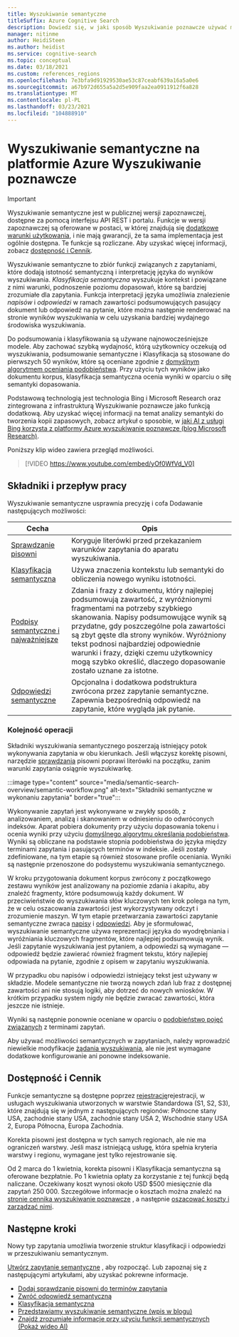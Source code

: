 ```yaml
---
title: Wyszukiwanie semantyczne
titleSuffix: Azure Cognitive Search
description: Dowiedz się, w jaki sposób Wyszukiwanie poznawcze używać modeli wyszukiwania semantycznego analizy głębokiej w usłudze Bing, aby wyniki wyszukiwania były bardziej intuicyjne.
manager: nitinme
author: HeidiSteen
ms.author: heidist
ms.service: cognitive-search
ms.topic: conceptual
ms.date: 03/18/2021
ms.custom: references_regions
ms.openlocfilehash: 7e3bfa9d91929530ae53c87ceabf639a16a5a0e6
ms.sourcegitcommit: a67b972d655a5a2d5e909faa2ea0911912f6a828
ms.translationtype: MT
ms.contentlocale: pl-PL
ms.lasthandoff: 03/23/2021
ms.locfileid: "104888910"
---
```

# <a name="semantic-search-in-azure-cognitive-search"></a>Wyszukiwanie semantyczne na platformie Azure Wyszukiwanie poznawcze

> [!IMPORTANT]
> Wyszukiwanie semantyczne jest w publicznej wersji zapoznawczej, dostępne za pomocą interfejsu API REST i portalu. Funkcje w wersji zapoznawczej są oferowane w postaci, w której znajdują się [dodatkowe warunki użytkowania](https://azure.microsoft.com/support/legal/preview-supplemental-terms/), i nie mają gwarancji, że ta sama implementacja jest ogólnie dostępna. Te funkcje są rozliczane. Aby uzyskać więcej informacji, zobacz [dostępność i Cennik](semantic-search-overview.md#availability-and-pricing).

Wyszukiwanie semantyczne to zbiór funkcji związanych z zapytaniami, które dodają istotność semantyczną i interpretację języka do wyników wyszukiwania. *Klasyfikacja semantyczna* wyszukuje kontekst i powiązane z nimi warunki, podnoszenie poziomu dopasowań, które są bardziej zrozumiałe dla zapytania. Funkcja interpretacji języka umożliwia znalezienie *napisów* i *odpowiedzi* w ramach zawartości podsumowujących pasujący dokument lub odpowiedź na pytanie, które można następnie renderować na stronie wyników wyszukiwania w celu uzyskania bardziej wydajnego środowiska wyszukiwania.

Do podsumowania i klasyfikowania są używane najnowocześniejsze modele. Aby zachować szybką wydajność, którą użytkownicy oczekują od wyszukiwania, podsumowanie semantyczne i Klasyfikacja są stosowane do pierwszych 50 wyników, które są oceniane zgodnie z [domyślnym algorytmem oceniania podobieństwa](index-similarity-and-scoring.md#similarity-ranking-algorithms). Przy użyciu tych wyników jako dokumentu korpus, klasyfikacja semantyczna ocenia wyniki w oparciu o siłę semantyki dopasowania.

Podstawową technologią jest technologia Bing i Microsoft Research oraz zintegrowana z infrastrukturą Wyszukiwanie poznawcze jako funkcją dodatkową. Aby uzyskać więcej informacji na temat analizy semantyki do tworzenia kopii zapasowych, zobacz artykuł o sposobie, w [jaki AI z usługi Bing korzysta z platformy Azure wyszukiwanie poznawcze (blog Microsoft Research)](https://www.microsoft.com/research/blog/the-science-behind-semantic-search-how-ai-from-bing-is-powering-azure-cognitive-search/).

Poniższy klip wideo zawiera przegląd możliwości.

> [!VIDEO https://www.youtube.com/embed/yOf0WfVd_V0]

## <a name="components-and-workflow"></a>Składniki i przepływ pracy

Wyszukiwanie semantyczne usprawnia precyzję i cofa Dodawanie następujących możliwości:

| Cecha | Opis |
|---------|-------------|
| [Sprawdzanie pisowni](speller-how-to-add.md) | Koryguje literówki przed przekazaniem warunków zapytania do aparatu wyszukiwania. |
| [Klasyfikacja semantyczna](semantic-ranking.md) | Używa znaczenia kontekstu lub semantyki do obliczenia nowego wyniku istotności. |
| [Podpisy semantyczne i najważniejsze](semantic-how-to-query-request.md) | Zdania i frazy z dokumentu, który najlepiej podsumowują zawartość, z wyróżnionymi fragmentami na potrzeby szybkiego skanowania. Napisy podsumowujące wynik są przydatne, gdy poszczególne pola zawartości są zbyt gęste dla strony wyników. Wyróżniony tekst podnosi najbardziej odpowiednie warunki i frazy, dzięki czemu użytkownicy mogą szybko określić, dlaczego dopasowanie zostało uznane za istotne. |
| [Odpowiedzi semantyczne](semantic-answers.md) | Opcjonalna i dodatkowa podstruktura zwrócona przez zapytanie semantyczne. Zapewnia bezpośrednią odpowiedź na zapytanie, które wygląda jak pytanie. |

### <a name="order-of-operations"></a>Kolejność operacji

Składniki wyszukiwania semantycznego poszerzają istniejący potok wykonywania zapytania w obu kierunkach. Jeśli włączysz korektę pisowni, narzędzie [sprawdzania](speller-how-to-add.md) pisowni poprawi literówki na początku, zanim warunki zapytania osiągnie wyszukiwarkę.

:::image type="content" source="media/semantic-search-overview/semantic-workflow.png" alt-text="Składniki semantyczne w wykonaniu zapytania" border="true":::

Wykonywanie zapytań jest wykonywane w zwykły sposób, z analizowaniem, analizą i skanowaniem w odniesieniu do odwróconych indeksów. Aparat pobiera dokumenty przy użyciu dopasowania tokenu i ocenia wyniki przy użyciu [domyślnego algorytmu określania podobieństwa](index-similarity-and-scoring.md#similarity-ranking-algorithms). Wyniki są obliczane na podstawie stopnia podobieństwa do języka między terminami zapytania i pasujących terminów w indeksie. Jeśli zostały zdefiniowane, na tym etapie są również stosowane profile oceniania. Wyniki są następnie przenoszone do podsystemu wyszukiwania semantycznego.

W kroku przygotowania dokument korpus zwrócony z początkowego zestawu wyników jest analizowany na poziomie zdania i akapitu, aby znaleźć fragmenty, które podsumowują każdy dokument. W przeciwieństwie do wyszukiwania słów kluczowych ten krok polega na tym, że w celu oszacowania zawartości jest wykorzystywany odczyt i zrozumienie maszyn. W tym etapie przetwarzania zawartości zapytanie semantyczne zwraca [napisy](semantic-how-to-query-request.md) i [odpowiedzi](semantic-answers.md). Aby je sformułować, wyszukiwanie semantyczne używa reprezentacji języka do wyodrębniania i wyróżniania kluczowych fragmentów, które najlepiej podsumowują wynik. Jeśli zapytanie wyszukiwania jest pytaniem, a odpowiedzi są wymagane — odpowiedź będzie zawierać również fragment tekstu, który najlepiej odpowiada na pytanie, zgodnie z opisem w zapytaniu wyszukiwania. 

W przypadku obu napisów i odpowiedzi istniejący tekst jest używany w składzie. Modele semantyczne nie tworzą nowych zdań lub fraz z dostępnej zawartości ani nie stosują logiki, aby dotrzeć do nowych wniosków. W krótkim przypadku system nigdy nie będzie zwracać zawartości, która jeszcze nie istnieje.

Wyniki są następnie ponownie oceniane w oparciu o [podobieństwo pojęć związanych](semantic-ranking.md) z terminami zapytań.

Aby używać możliwości semantycznych w zapytaniach, należy wprowadzić niewielkie modyfikacje [żądania wyszukiwania](semantic-how-to-query-request.md), ale nie jest wymagane dodatkowe konfigurowanie ani ponowne indeksowanie.

## <a name="availability-and-pricing"></a>Dostępność i Cennik

Funkcje semantyczne są dostępne poprzez [rejestrację](https://aka.ms/SemanticSearchPreviewSignup)rejestracji, w usługach wyszukiwania utworzonych w warstwie Standardowa (S1, S2, S3), które znajdują się w jednym z następujących regionów: Północne stany USA, zachodnie stany USA, zachodnie stany USA 2, Wschodnie stany USA 2, Europa Północna, Europa Zachodnia. 

Korekta pisowni jest dostępna w tych samych regionach, ale nie ma ograniczeń warstwy. Jeśli masz istniejącą usługę, która spełnia kryteria warstwy i regionu, wymagane jest tylko rejestrowanie się.

Od 2 marca do 1 kwietnia, korekta pisowni i Klasyfikacja semantyczna są oferowane bezpłatnie. Po 1 kwietnia opłaty za korzystanie z tej funkcji będą naliczane. Oczekiwany koszt wynosi około USD $500 miesięcznie dla zapytań 250 000. Szczegółowe informacje o kosztach można znaleźć na [stronie cennika wyszukiwanie poznawcze](https://azure.microsoft.com/pricing/details/search/) , a następnie [oszacować koszty i zarządzać nimi](search-sku-manage-costs.md).

## <a name="next-steps"></a>Następne kroki

Nowy typ zapytania umożliwia tworzenie struktur klasyfikacji i odpowiedzi w przeszukiwaniu semantycznym.

[Utwórz zapytanie semantyczne](semantic-how-to-query-request.md) , aby rozpocząć. Lub zapoznaj się z następującymi artykułami, aby uzyskać pokrewne informacje.

+ [Dodaj sprawdzanie pisowni do terminów zapytania](speller-how-to-add.md)
+ [Zwróć odpowiedź semantyczną](semantic-answers.md)
+ [Klasyfikacja semantyczna](semantic-ranking.md)
+ [Przedstawiamy wyszukiwanie semantyczne (wpis w blogu)](https://techcommunity.microsoft.com/t5/azure-ai/introducing-semantic-search-bringing-more-meaningful-results-to/ba-p/2175636)
+ [Znajdź zrozumiałe informacje przy użyciu funkcji semantycznych (Pokaż wideo AI)](https://channel9.msdn.com/Shows/AI-Show/Find-meaningful-insights-using-semantic-capabilities-in-Azure-Cognitive-Search)